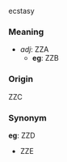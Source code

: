 ecstasy
### Meaning
+ _adj_: ZZA
	+ __eg__: ZZB

### Origin

ZZC

### Synonym

__eg__: ZZD

+ ZZE


